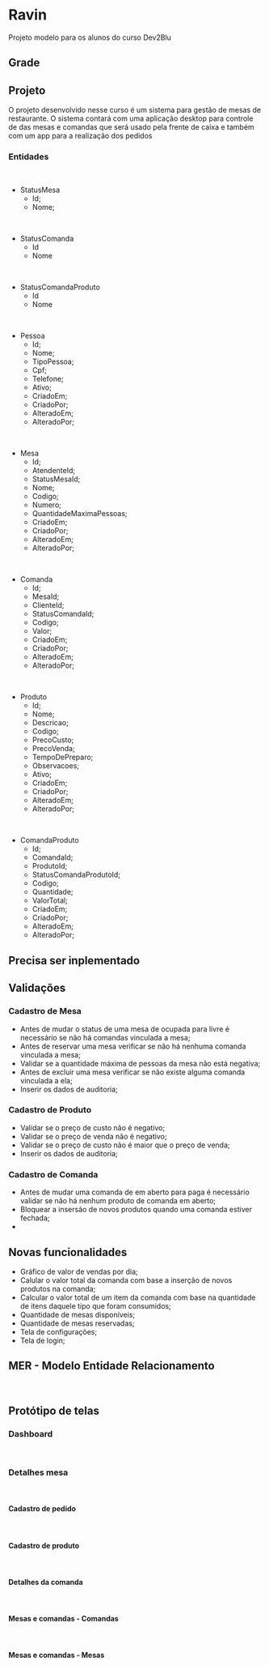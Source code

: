 # Ravin
Projeto modelo para os alunos do curso Dev2Blu

## Grade

## Projeto
O projeto desenvolvido nesse curso é um sistema para gestão de mesas de restaurante. O sistema contará com uma aplicação desktop para controle de das mesas e comandas que será usado pela frente de caixa e também com um app para a realização dos pedidos

### Entidades
<br/>

* StatusMesa
    * Id;
    * Nome;
<br/>

* StatusComanda
    * Id
    * Nome
<br/>

* StatusComandaProduto
    * Id
    * Nome
<br/>

* Pessoa
	* Id;
	* Nome;
	* TipoPessoa;
	* Cpf;
	* Telefone;
	* Ativo;
	* CriadoEm;
	* CriadoPor;
	* AlteradoEm;
	* AlteradoPor;
<br/>

* Mesa
	* Id;
	* AtendenteId;
	* StatusMesaId;
	* Nome;
	* Codigo;
	* Numero;
	* QuantidadeMaximaPessoas;
	* CriadoEm;
	* CriadoPor;
	* AlteradoEm;
	* AlteradoPor;
<br/>

* Comanda
	* Id;
	* MesaId;
	* ClienteId;
	* StatusComandaId;
	* Codigo;
	* Valor;
	* CriadoEm;
	* CriadoPor;
	* AlteradoEm;
	* AlteradoPor;
<br/>

* Produto
	* Id;
	* Nome;
	* Descricao;
	* Codigo;
	* PrecoCusto;
	* PrecoVenda;
	* TempoDePreparo;
	* Observacoes;
	* Ativo;
	* CriadoEm;
	* CriadoPor;
	* AlteradoEm;
	* AlteradoPor;
<br/>

* ComandaProduto
	* Id;
	* ComandaId;
	* ProdutoId;
	* StatusComandaProdutoId;
	* Codigo;
	* Quantidade;
	* ValorTotal;
	* CriadoEm;
	* CriadoPor;
	* AlteradoEm;
	* AlteradoPor;

## Precisa ser inplementado

## Validações
### Cadastro de Mesa
* Antes de mudar o status de uma mesa de ocupada para livre é necessário se não há comandas vinculada a mesa;
* Antes de reservar uma mesa verificar se não há nenhuma comanda vinculada a mesa;
* Validar se a quantidade máxima de pessoas da mesa não está negativa;
* Antes de excluir uma mesa verificar se não existe alguma comanda vinculada a ela;
* Inserir os dados de auditoria;

### Cadastro de Produto
* Validar se o preço de custo não é negativo;
* Validar se o preço de venda não é negativo;
* Validar se o preço de custo não é maior que o preço de venda;
* Inserir os dados de auditoria;

### Cadastro de Comanda
* Antes de mudar uma comanda de em aberto para paga é necessário validar se não há nenhum produto de comanda em aberto;
* Bloquear a insersão de novos produtos quando uma comanda estiver fechada;
* 


## Novas funcionalidades
* Gráfico de valor de vendas por dia;
* Calular o valor total da comanda com base a inserção de novos produtos na comanda;
* Calcular o valor total de um item da comanda com base na quantidade de itens daquele tipo que foram consumidos;
* Quantidade de mesas disponíveis;
* Quantidade de mesas reservadas;
* Tela de configurações;
* Tela de login;


## MER - Modelo Entidade Relacionamento
<img alt="" title="" src="documentacao/mer.png">
<br/>
<br/>


## Protótipo de telas

### Dashboard
<img alt="" title="" src="recursos/prototipo/Dashboard.png">
<br/>
<br/>

### Detalhes mesa
<img alt="" title="" src="recursos/prototipo/Detalhes mesa.png">
<br/>
<br/>

#### Cadastro de pedido
<img alt="" title="" src="recursos/prototipo/Cadastro de pedido.png">
<br/>
<br/>

#### Cadastro de produto
<img alt="" title="" src="recursos/prototipo/Cadastro de produto.png">
<br/>
<br/>

#### Detalhes da comanda
<img alt="" title="" src="recursos/prototipo/Detalhes da comanda.png">
<br/>
<br/>

#### Mesas e comandas - Comandas
<img alt="" title="" src="recursos/prototipo/Mesas e comandas - Comandas.png">
<br/>
<br/>

#### Mesas e comandas - Mesas
<img alt="" title="" src="recursos/prototipo/Mesas e comandas - Mesas.png">
<br/>
<br/>